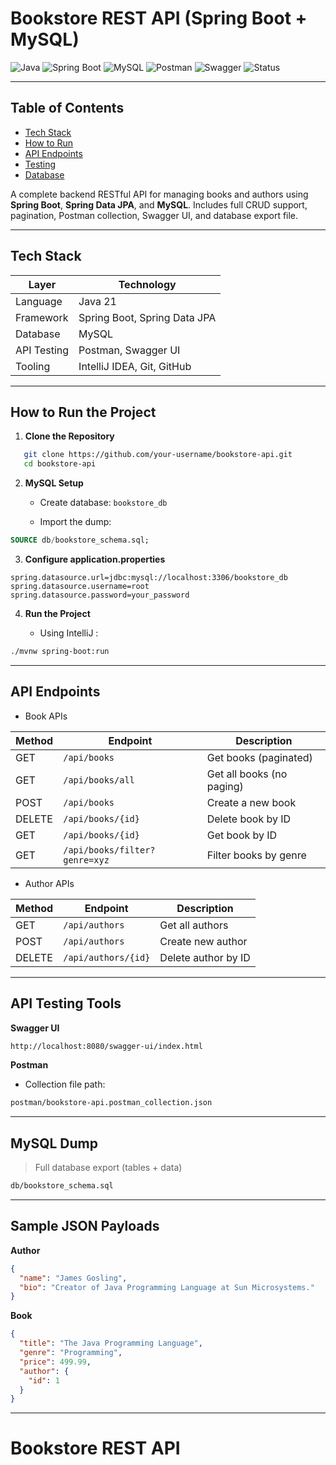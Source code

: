 #  Bookstore REST API (Spring Boot + MySQL)



![Java](https://img.shields.io/badge/Java-21-blue)
![Spring Boot](https://img.shields.io/badge/Spring--Boot-3.2-green)
![MySQL](https://img.shields.io/badge/Database-MySQL-yellow)
![Postman](https://img.shields.io/badge/Tested_with-Postman-orange)
![Swagger](https://img.shields.io/badge/API-Documented-informational)
![Status](https://img.shields.io/badge/Project-Complete-brightgreen)


---

##  Table of Contents
- [Tech Stack](#tech-stack)
- [How to Run](#how-to-run)
- [API Endpoints](#api-endpoints)
- [Testing](#testing)
- [Database](#database)


A complete backend RESTful API for managing books and authors using **Spring Boot**, **Spring Data JPA**, and **MySQL**. Includes full CRUD support, pagination, Postman collection, Swagger UI, and database export file.

---

##  Tech Stack

| Layer         | Technology                |
|---------------|---------------------------|
| Language      | Java 21                   |
| Framework     | Spring Boot, Spring Data JPA |
| Database      | MySQL                     |
| API Testing   | Postman, Swagger UI       |
| Tooling       | IntelliJ IDEA, Git, GitHub |

---

##  How to Run the Project

1. **Clone the Repository**
```bash
   git clone https://github.com/your-username/bookstore-api.git
   cd bookstore-api 
```
2. **MySQL Setup**

   - Create database: `bookstore_db`

   - Import the dump:

``` sql 
SOURCE db/bookstore_schema.sql;

```

3. **Configure application.properties**

``` properties
spring.datasource.url=jdbc:mysql://localhost:3306/bookstore_db
spring.datasource.username=root
spring.datasource.password=your_password

```

4. **Run the Project**

   - Using IntelliJ :

``` bash
./mvnw spring-boot:run

```

---

##  API Endpoints

-  Book APIs

| Method | Endpoint                      | Description               |
| ------ | ----------------------------- | ------------------------- |
| GET    | `/api/books`                  | Get books (paginated)     |
| GET    | `/api/books/all`              | Get all books (no paging) |
| POST   | `/api/books`                  | Create a new book         |
| DELETE | `/api/books/{id}`             | Delete book by ID         |
| GET    | `/api/books/{id}`             | Get book by ID            |
| GET    | `/api/books/filter?genre=xyz` | Filter books by genre     |


-  Author APIs

| Method | Endpoint            | Description         |
| ------ | ------------------- | ------------------- |
| GET    | `/api/authors`      | Get all authors     |
| POST   | `/api/authors`      | Create new author   |
| DELETE | `/api/authors/{id}` | Delete author by ID |

---

## API Testing Tools

**Swagger UI**
  
``` bash
http://localhost:8080/swagger-ui/index.html

```

**Postman**

- Collection file path:

``` bash
postman/bookstore-api.postman_collection.json

```
---

##  MySQL Dump

> Full database export (tables + data)

``` bash
db/bookstore_schema.sql

```

---


##  Sample JSON Payloads

**Author**

``` json
{
  "name": "James Gosling",
  "bio": "Creator of Java Programming Language at Sun Microsystems."
}

```

**Book**
``` json
{
  "title": "The Java Programming Language",
  "genre": "Programming",
  "price": 499.99,
  "author": {
    "id": 1
  }
}

```

---

# Bookstore REST API






